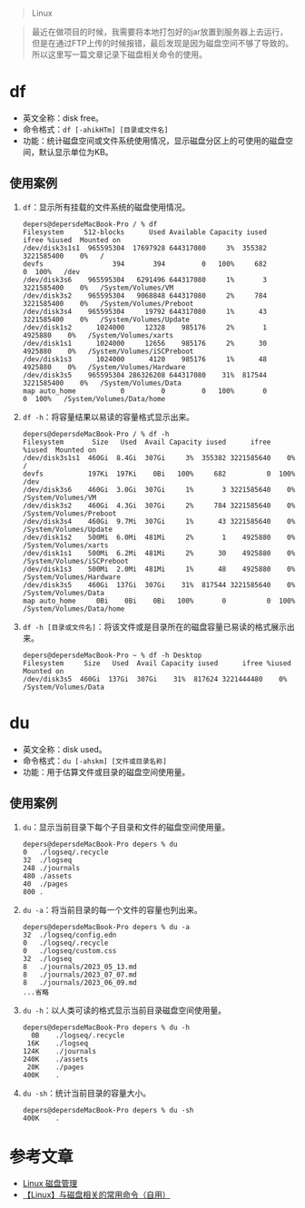 > Linux

> 最近在做项目的时候，我需要将本地打包好的jar放置到服务器上去运行，但是在通过FTP上传的时候报错，最后发现是因为磁盘空间不够了导致的。所以这里写一篇文章记录下磁盘相关命令的使用。

# df

* 英文全称：disk free。
* 命令格式：`df [-ahikHTm] [目录或文件名]`
* 功能：统计磁盘空间或文件系统使用情况，显示磁盘分区上的可使用的磁盘空间，默认显示单位为KB。

## 使用案例

1. `df`：显示所有挂载的文件系统的磁盘使用情况。

    ```shell
    depers@depersdeMacBook-Pro / % df
    Filesystem     512-blocks      Used Available Capacity iused      ifree %iused  Mounted on
    /dev/disk3s1s1  965595304  17697928 644317080     3%  355382 3221585400    0%   /
    devfs                 394       394         0   100%     682          0  100%   /dev
    /dev/disk3s6    965595304   6291496 644317080     1%       3 3221585400    0%   /System/Volumes/VM
    /dev/disk3s2    965595304   9068848 644317080     2%     784 3221585400    0%   /System/Volumes/Preboot
    /dev/disk3s4    965595304     19792 644317080     1%      43 3221585400    0%   /System/Volumes/Update
    /dev/disk1s2      1024000     12328    985176     2%       1    4925880    0%   /System/Volumes/xarts
    /dev/disk1s1      1024000     12656    985176     2%      30    4925880    0%   /System/Volumes/iSCPreboot
    /dev/disk1s3      1024000      4120    985176     1%      48    4925880    0%   /System/Volumes/Hardware
    /dev/disk3s5    965595304 286326208 644317080    31%  817544 3221585400    0%   /System/Volumes/Data
    map auto_home           0         0         0   100%       0          0  100%   /System/Volumes/Data/home
    ```

2. `df -h`：将容量结果以易读的容量格式显示出来。

    ```shell
    depers@depersdeMacBook-Pro / % df -h
    Filesystem       Size   Used  Avail Capacity iused      ifree %iused  Mounted on
    /dev/disk3s1s1  460Gi  8.4Gi  307Gi     3%  355382 3221585640    0%   /
    devfs           197Ki  197Ki    0Bi   100%     682          0  100%   /dev
    /dev/disk3s6    460Gi  3.0Gi  307Gi     1%       3 3221585640    0%   /System/Volumes/VM
    /dev/disk3s2    460Gi  4.3Gi  307Gi     2%     784 3221585640    0%   /System/Volumes/Preboot
    /dev/disk3s4    460Gi  9.7Mi  307Gi     1%      43 3221585640    0%   /System/Volumes/Update
    /dev/disk1s2    500Mi  6.0Mi  481Mi     2%       1    4925880    0%   /System/Volumes/xarts
    /dev/disk1s1    500Mi  6.2Mi  481Mi     2%      30    4925880    0%   /System/Volumes/iSCPreboot
    /dev/disk1s3    500Mi  2.0Mi  481Mi     1%      48    4925880    0%   /System/Volumes/Hardware
    /dev/disk3s5    460Gi  137Gi  307Gi    31%  817544 3221585640    0%   /System/Volumes/Data
    map auto_home     0Bi    0Bi    0Bi   100%       0          0  100%   /System/Volumes/Data/home
    ```

3. `df -h [目录或文件名]`：将该文件或是目录所在的磁盘容量已易读的格式展示出来。

    ```shell
    depers@depersdeMacBook-Pro ~ % df -h Desktop 
    Filesystem     Size   Used  Avail Capacity iused      ifree %iused  Mounted on
    /dev/disk3s5  460Gi  137Gi  307Gi    31%  817624 3221444480    0%   /System/Volumes/Data
    ```

# du

* 英文全称：disk used。
* 命令格式：`du [-ahskm] [文件或目录名称]`
* 功能：用于估算文件或目录的磁盘空间使用量。

## 使用案例

1. `du`：显示当前目录下每个子目录和文件的磁盘空间使用量。

    ```shell
    depers@depersdeMacBook-Pro depers % du
    0	./logseq/.recycle
    32	./logseq
    248	./journals
    480	./assets
    40	./pages
    800	.
    ```

2. `du -a`：将当前目录的每一个文件的容量也列出来。

    ```shell
    depers@depersdeMacBook-Pro depers % du -a
    32	./logseq/config.edn
    0	./logseq/.recycle
    0	./logseq/custom.css
    32	./logseq
    8	./journals/2023_05_13.md
    8	./journals/2023_07_07.md
    8	./journals/2023_06_09.md
    ...省略
    ```

3. `du -h`：以人类可读的格式显示当前目录磁盘空间使用量。

    ```shell
    depers@depersdeMacBook-Pro depers % du -h
      0B	./logseq/.recycle
     16K	./logseq
    124K	./journals
    240K	./assets
     20K	./pages
    400K	.
    ```

4. `du -sh`：统计当前目录的容量大小。

    ```shell
    depers@depersdeMacBook-Pro depers % du -sh
    400K	.
    ```

# 参考文章

* [Linux 磁盘管理](https://www.runoob.com/linux/linux-filesystem.html)
* [【Linux】与磁盘相关的常用命令（自用）](https://zhuanlan.zhihu.com/p/641397199)